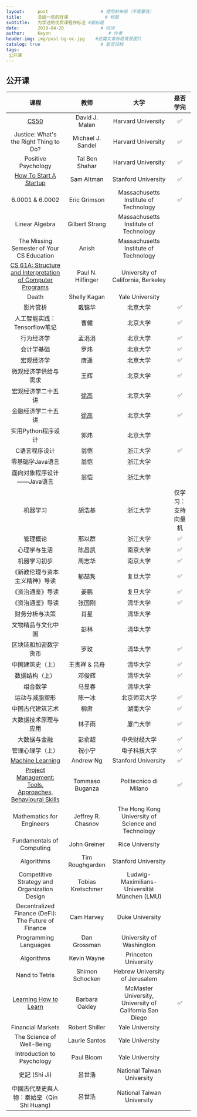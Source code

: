 ```yaml
---
layout:     post                    # 使用的布局（不需要改）
title:      总结一些的好课              # 标题 
subtitle:   为学过的优质课程作标注 #副标题
date:       2019-04-28              # 时间
author:     Keyon                      # 作者
header-img: img/post-bg-oc.jpg    #这篇文章标题背景图片
catalog: true                       # 是否归档
tags:
 公开课
---
```


## 公开课

| 课程 | 教师 | 大学 | 是否学完 |
| :----: | :----: | :----: | :----: |
| [CS50](https://certificates.cs50.io/0f999b74-664c-4f1f-92e4-4204692d7289.png?size=letter) | David J. Malan | Harvard University | ✅ |
| Justice: What's the Right Thing to Do? | Michael J. Sandel | Harvard University | ✅ |
| Positive Psychology | Tal Ben Shahar | Harvard University | ✅ |
| [How To Start A Startup](http://startupclass.samaltman.com/) | Sam Altman | Stanford University | ✅ |
| 6.0001 & 6.0002 | Eric Grimson | Massachusetts Institute of Technology | ✅ |
| Linear Algebra | Gilbert Strang | Massachusetts Institute of Technology |  |
| The Missing Semester of Your CS Education | Anish | Massachusetts Institute of Technology |  |
| [CS 61A: Structure and Interpretation of Computer Programs](https://inst.eecs.berkeley.edu/~cs61a/sp21/) | Paul N. Hilfinger | University of California, Berkeley |  |
| Death | Shelly Kagan | Yale University |  |
| 影片赏析 | 戴锦华 | 北京大学 | ✅ |
| 人工智能实践：Tensorflow笔记 | 曹健 | 北京大学 | ✅ |
| 行为经济学 | 孟涓涓 | 北京大学 | ✅ |
| 会计学基础 | 罗炜 | 北京大学 | ✅ |
| 宏观经济学 | 唐遥 | 北京大学 | ✅ |
| 微观经济学供给与需求 | 王辉 | 北京大学 | ✅ |
| 宏观经济学二十五讲 | [徐高](http://www.xugaoecon.net/) | 北京大学 | ✅ |
| 金融经济学二十五讲 | [徐高](http://www.xugaoecon.net/) | 北京大学 | ✅ |
| 实用Python程序设计 | 郭炜 | 北京大学 |  |
| C语言程序设计 | 翁恺 | 浙江大学 | ✅ |
| 零基础学Java语言 | 翁恺 | 浙江大学 |  |
| 面向对象程序设计——Java语言 | 翁恺 | 浙江大学 |  |
| 机器学习 | 胡浩基 | 浙江大学 | 仅学习：支持向量机 |
| 管理概论 | 邢以群 | 浙江大学 | ✅ |
| 心理学与生活 | 陈昌凯 | 南京大学 | ✅ |
| 机器学习初步 | 周志华 | 南京大学 | ✅ |
| 《新教伦理与资本主义精神》导读 | 郁喆隽 | 复旦大学 | ✅ |
| 《资治通鉴》导读 | 姜鹏 | 复旦大学 | ✅ |
| 《资治通鉴》导读 | 张国刚 | 清华大学 | ✅ |
| 财务分析与决策 | 肖星 | 清华大学 |  |
| 文物精品与文化中国 | 彭林 | 清华大学 |  |
| 区块链和加密数字货币 | 罗玫 | 清华大学 | ✅ |
| 中国建筑史（上） | 王贵祥 & 吕舟 | 清华大学 | ✅ |
| 数据结构（上） | 邓俊辉 | 清华大学 | ✅ |
| 组合数学 | 马昱春 | 清华大学 |  |
| 运动与减脂塑形 | 陈一冰 | 北京师范大学 | ✅ |
| 中国古代建筑艺术 | 柳肃 | 湖南大学 | ✅ |
| 大数据技术原理与应用 | 林子雨 | 厦门大学 | ✅ |
| 大数据与金融 | 彭俞超 | 中央财经大学 | ✅ |
| 管理心理学（上） | 祝小宁 | 电子科技大学 | ✅ |
| [Machine Learning](https://coursera.org/share/411c836a9d6ed85d426ef62d0548fdee) | Andrew Ng | Stanford University | ✅ |
| [Project Management: Tools, Approaches, Behavioural Skills](https://coursera.org/share/64442c936cd400b9cab47301e37a761f) | Tommaso Buganza | Politecnico di Milano | ✅ |
| Mathematics for Engineers | Jeffrey R. Chasnov | The Hong Kong University of Science and Technology |  |
| Fundamentals of Computing | John Greiner | Rice University |  |
| Algorithms | Tim Roughgarden | Stanford University |  |
| Competitive Strategy and Organization Design | Tobias Kretschmer | Ludwig-Maximilians-Universität München (LMU) |  |
| Decentralized Finance (DeFi): The Future of Finance | Cam Harvey | Duke University |  |
| Programming Languages | Dan Grossman | University of Washington |  |
| Algorithms | Kevin Wayne | Princeton University |  |
| Nand to Tetris | Shimon Schocken | Hebrew University of Jerusalem |  |
| [Learning How to Learn](https://coursera.org/share/9e8f28a65dcb46aaf084adacabe68bf1) | Barbara Oakley | McMaster University, University of California San Diego | ✅ |
| Financial Markets | Robert Shiller | Yale University |  |
| The Science of Well-Being | Laurie Santos | Yale University |  |
| Introduction to Psychology | Paul Bloom | Yale University |  |
| 史記 (Shi Ji) | 呂世浩 | National Taiwan University |  |
| 中國古代歷史與人物：秦始皇（Qin Shi Huang) | 呂世浩 | National Taiwan University |  |

